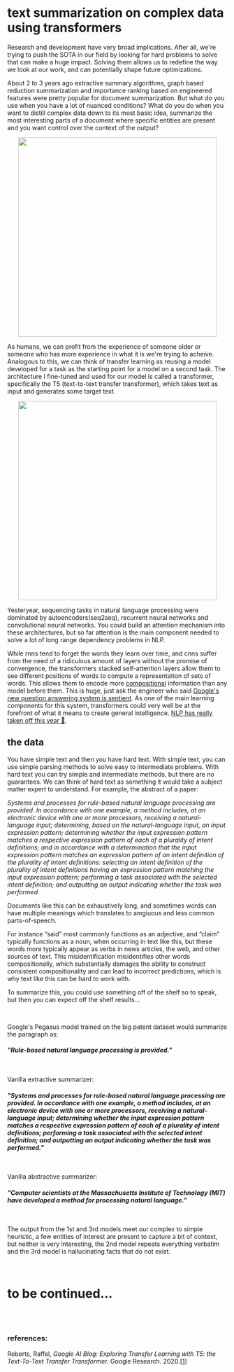 # text summarization on complex data using transformers

Research and development have very broad implications. After all, we're trying to push the SOTA in our field by looking for hard problems to solve that can make a huge impact. Solving them allows us to redefine the way we look at our work, and can potentially shape future optimizations. 

About 2 to 3 years ago extractive summary algorithms, graph based reduction summarization and importance ranking based on engineered features were pretty popular for 
document summarization. But what do you use when you have a lot of nuanced conditions? What do you do when you want to distill complex data down to its most basic idea, summarize the most interesting parts of a document where specific entities are present and you want control over the context of the output?

<p align="center">
  <b><img src = "https://user-images.githubusercontent.com/29679899/175053632-8534d9fe-b5b6-4737-a627-350d57254fb3.PNG" width="455px"></b><br>
</p>

As humans, we can profit from the experience of someone older or someone who has more experience in what it is we're trying to acheive. Analogous to this, we can think 
of transfer learning as reusing a model developed for a task as the starting point for a model on a second task. The architecture I fine-tuned and used for our model is called a transformer, specifically the T5 (text-to-text transfer transformer), which takes text as input and generates some target text. 

<p align="center">
  <b><img src = "https://user-images.githubusercontent.com/29679899/175078481-54b16b89-f9c4-4008-8b5d-d55fc2be0132.gif" width="455px"></b><br>
</p>

Yesteryear, sequencing tasks in natural language processing were dominated by autoencoders(seq2seq), recurrent neural networks and convolutional neural networks. 
You could build an attention mechanism into these architectures, but so far attention is the main component needed to solve a lot of long range dependency 
problems in NLP. 

While rnns tend to forget the words they learn over time, and cnns suffer from the need of a ridiculous amount of layers without the promise of convergence, the 
transformers stacked self-attention layers allow them to see different positions of words to compute a representation of sets of words. This allows them to encode
more <a href="https://user-images.githubusercontent.com/29679899/104795121-fc456e00-5779-11eb-8126-2bcd5cec0152.png" title="Yoshua Bengio's thoughts on the subject" rel="nofollow">compositional</a> information than any model before them. This is huge, just ask the engineer who said <a href="https://www.giantfreakinrobot.com/tech/artificial-intelligence-hires-lawyer.html" title="Can't tell if this is cap or not" rel="nofollow">Google's new question answering system is sentient</a>. As one of the main learning components for this system, transformers could very well be at the forefront of what it means to create general intelligence. <a href="https://ai.googleblog.com/2022/04/pathways-language-model-palm-scaling-to.html" title="This is definitely not cap" rel="nofollow">NLP has really taken off this year 😬</a>.

## the data

You have simple text and then you have hard text. With simple text, you can use simple parsing methods to solve easy to intermediate problems. With hard text you
can try simple and intermediate methods, but there are no guarantees. We can think of hard text as something it would take a subject matter expert to understand. For
example, the abstract of a paper:

*Systems and processes for rule-based natural language processing are provided. In accordance with one example, a method includes, at an electronic device with one or more processors, receiving a natural-language input; determining, based on the natural-language input, an input expression pattern; determining whether the input expression pattern matches a respective expression pattern of each of a plurality of intent definitions; and in accordance with a determination that the input expression pattern matches an expression pattern of an intent definition of the plurality of intent definitions: selecting an intent definition of the plurality of intent definitions having an expression pattern matching the input expression pattern; performing a task associated with the selected intent definition; and outputting an output indicating whether the task was performed.*

Documents like this can be exhaustively long, and sometimes words can have multiple meanings which translates to amgiuous and less common parts-of-speech. 

For instance “said” most commonly functions as an adjective, and “claim” typically functions as a noun, when occurring in text like this, but these words more typically appear as verbs in news articles, the web, and other sources of text. This misidentification misidentifies other words compositionally, which substantially damages the ability to construct consistent compositionality and can lead to incorrect predictions, which is why text like this can be hard to work with. 

To summarize this, you could use something off of the shelf so to speak, but then you can expect off the shelf results...

<br/>

Google's Pegasus model trained on the big patent dataset would summarize the paragraph as: 

#### *"Rule-based natural language processing is provided."*

<br/>

Vanilla extractive summarizer: 

#### *"Systems and processes for rule-based natural language processing are provided. In accordance with one example, a method includes, at an electronic device with one or more processors, receiving a natural-language input; determining whether the input expression pattern matches a respective expression pattern of each of a plurality of intent definitions; performing a task associated with the selected intent definition; and outputting an output indicating whether the task was performed."*

<br/>

Vanilla abstractive summarizer: 

#### *"Computer scientists at the Massachusetts Institute of Technology (MIT) have developed a method for processing natural language."*

<br/>

The output from the 1st and 3rd models meet our complex to simple heuristic, a few entities of interest are present to capture a bit of context, but neither is very interesting, the 2nd model repeats everything verbatim and the 3rd model is hallucinating facts that do not exist.

<br/>

# to be continued...

<br/>
<br/>

### references:

Roberts, Raffel, *Google AI Blog: Exploring Transfer Learning with T5: the Text-To-Text Transfer Transformer.* Google Research. 2020.[<a href="https://ai.googleblog.com/2020/02/exploring-transfer-learning-with-t5.html" title="Transfer Learning" rel="nofollow">1</a>]
